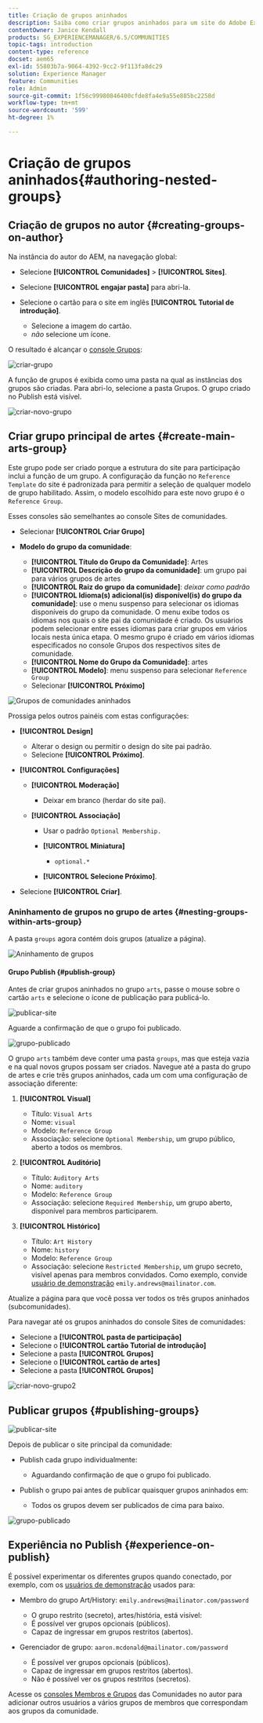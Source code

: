 ```yaml
---
title: Criação de grupos aninhados
description: Saiba como criar grupos aninhados para um site do Adobe Experience Manager Communities.
contentOwner: Janice Kendall
products: SG_EXPERIENCEMANAGER/6.5/COMMUNITIES
topic-tags: introduction
content-type: reference
docset: aem65
exl-id: 55803b7a-9064-4392-9cc2-9f113fa8dc29
solution: Experience Manager
feature: Communities
role: Admin
source-git-commit: 1f56c99980846400cfde8fa4e9a55e885bc2258d
workflow-type: tm+mt
source-wordcount: '599'
ht-degree: 1%

---
```


# Criação de grupos aninhados{#authoring-nested-groups}

## Criação de grupos no autor {#creating-groups-on-author}

Na instância do autor do AEM, na navegação global:

* Selecione **[!UICONTROL Comunidades]** > **[!UICONTROL Sites]**.
* Selecione **[!UICONTROL engajar pasta]** para abri-la.
* Selecione o cartão para o site em inglês **[!UICONTROL Tutorial de introdução]**.

   * Selecione a imagem do cartão.
   * *não* selecione um ícone.

O resultado é alcançar o [console Grupos](/help/communities/groups.md):

![criar-grupo](assets/create-group.png)

A função de grupos é exibida como uma pasta na qual as instâncias dos grupos são criadas. Para abri-lo, selecione a pasta Grupos. O grupo criado no Publish está visível.

![criar-novo-grupo](assets/create-new-group.png)

## Criar grupo principal de artes {#create-main-arts-group}

Este grupo pode ser criado porque a estrutura do site para participação inclui a função de um grupo. A configuração da função no `Reference Template` do site é padronizada para permitir a seleção de qualquer modelo de grupo habilitado. Assim, o modelo escolhido para este novo grupo é o `Reference Group`.

Esses consoles são semelhantes ao console Sites de comunidades.

* Selecionar **[!UICONTROL Criar Grupo]**

* **Modelo do grupo da comunidade**:

   * **[!UICONTROL Título do Grupo da Comunidade]**: Artes
   * **[!UICONTROL Descrição do grupo da comunidade]**: um grupo pai para vários grupos de artes
   * **[!UICONTROL Raiz do grupo da comunidade]**: *deixar como padrão*
   * **[!UICONTROL Idioma(s) adicional(is) disponível(is) do grupo da comunidade]**: use o menu suspenso para selecionar os idiomas disponíveis do grupo da comunidade. O menu exibe todos os idiomas nos quais o site pai da comunidade é criado. Os usuários podem selecionar entre esses idiomas para criar grupos em vários locais nesta única etapa. O mesmo grupo é criado em vários idiomas especificados no console Grupos dos respectivos sites de comunidade.
   * **[!UICONTROL Nome do Grupo da Comunidade]**: artes
   * **[!UICONTROL Modelo]**: menu suspenso para selecionar `Reference Group`
   * Selecionar **[!UICONTROL Próximo]**

![Grupos de comunidades aninhados](assets/parent-to-nestedgroup.png)

Prossiga pelos outros painéis com estas configurações:

* **[!UICONTROL Design]**

   * Alterar o design ou permitir o design do site pai padrão.
   * Selecione **[!UICONTROL Próximo]**.

* **[!UICONTROL Configurações]**

   * **[!UICONTROL Moderação]**

      * Deixar em branco (herdar do site pai).

   * **[!UICONTROL Associação]**

      * Usar o padrão `Optional Membership.`

      * **[!UICONTROL Miniatura]**
         * `optional.*`

      * **[!UICONTROL Selecione Próximo]**.

* Selecione **[!UICONTROL Criar]**.

### Aninhamento de grupos no grupo de artes {#nesting-groups-within-arts-group}

A pasta `groups` agora contém dois grupos (atualize a página).

![Aninhamento de grupos](assets/create-community-group.png)

#### Grupo Publish {#publish-group}

Antes de criar grupos aninhados no grupo `arts`, passe o mouse sobre o cartão `arts` e selecione o ícone de publicação para publicá-lo.

![publicar-site](assets/publish-site.png)

Aguarde a confirmação de que o grupo foi publicado.

![grupo-publicado](assets/group-published.png)

O grupo `arts` também deve conter uma pasta `groups`, mas que esteja vazia e na qual novos grupos possam ser criados. Navegue até a pasta do grupo de artes e crie três grupos aninhados, cada um com uma configuração de associação diferente:

1. **[!UICONTROL Visual]**

   * Título: `Visual Arts`
   * Nome: `visual`
   * Modelo: `Reference Group`
   * Associação: selecione `Optional Membership`, um grupo público, aberto a todos os membros.

1. **[!UICONTROL Auditório]**

   * Título: `Auditory Arts`
   * Nome: `auditory`
   * Modelo: `Reference Group`
   * Associação: selecione `Required Membership`, um grupo aberto, disponível para membros participarem.

1. **[!UICONTROL Histórico]**

   * Título: `Art History`
   * Nome: `history`
   * Modelo: `Reference Group`
   * Associação: selecione `Restricted Membership`, um grupo secreto, visível apenas para membros convidados. Como exemplo, convide [usuário de demonstração](/help/communities/tutorials.md#demo-users) `emily.andrews@mailinator.com`.

Atualize a página para que você possa ver todos os três grupos aninhados (subcomunidades).

Para navegar até os grupos aninhados do console Sites de comunidades:

* Selecione a **[!UICONTROL pasta de participação]**
* Selecione o **[!UICONTROL cartão Tutorial de introdução]**
* Selecione a pasta **[!UICONTROL Grupos]**
* Selecione o **[!UICONTROL cartão de artes]**
* Selecione a pasta **[!UICONTROL Grupos]**

![criar-novo-grupo2](assets/create-new-group2.png)

## Publicar grupos {#publishing-groups}

![publicar-site](assets/publish-site.png)

Depois de publicar o site principal da comunidade:

* Publish cada grupo individualmente:

   * Aguardando confirmação de que o grupo foi publicado.

* Publish o grupo pai antes de publicar quaisquer grupos aninhados em:

   * Todos os grupos devem ser publicados de cima para baixo.

![grupo-publicado](assets/group-published.png)

## Experiência no Publish {#experience-on-publish}

É possível experimentar os diferentes grupos quando conectado, por exemplo, com os [usuários de demonstração](/help/communities/tutorials.md#demo-users) usados para:

* Membro do grupo Art/History: `emily.andrews@mailinator.com/password`
   * O grupo restrito (secreto), artes/história, está visível:
   * É possível ver grupos opcionais (públicos).
   * Capaz de ingressar em grupos restritos (abertos).

* Gerenciador de grupo: `aaron.mcdonald@mailinator.com/password`

   * É possível ver grupos opcionais (públicos).
   * Capaz de ingressar em grupos restritos (abertos).
   * Não é possível ver os grupos restritos (secretos).

Acesse os [consoles Membros e Grupos](/help/communities/members.md) das Comunidades no autor para adicionar outros usuários a vários grupos de membros que correspondam aos grupos da comunidade.

